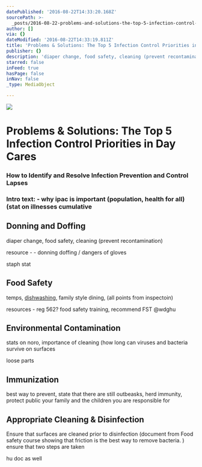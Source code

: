 ```yaml
---
datePublished: '2016-08-22T14:33:20.168Z'
sourcePath: >-
  _posts/2016-08-22-problems-and-solutions-the-top-5-infection-control-priorities.md
author: []
via: {}
dateModified: '2016-08-22T14:33:19.811Z'
title: 'Problems & Solutions: The Top 5 Infection Control Priorities in Day Cares'
publisher: {}
description: 'diaper change, food safety, cleaning (prevent recontamination)'
starred: false
inFeed: true
hasPage: false
inNav: false
_type: MediaObject

---
```

![](https://the-grid-user-content.s3-us-west-2.amazonaws.com/fd06c240-a5b4-4119-b417-978d93dadb4e.jpg)

# Problems & Solutions: The Top 5 Infection Control Priorities in Day Cares

### How to Identify and Resolve Infection Prevention and Control Lapses

### Intro text: - why ipac is important (population, health for all) (stat on illnesses cumulative

## Donning and Doffing

diaper change, food safety, cleaning (prevent recontamination)

resource - - donning doffing / dangers of gloves

staph stat

## Food Safety

temps, [dishwashing][0], family style dining, (all points from inspectoin)

resources - reg 562? food safety training, recommend FST @wdghu

## Environmental Contamination

stats on noro, importance of cleaning (how long can viruses and bacteria survive on surfaces

loose parts

## Immunization

best way to prevent, state that there are still outbeasks, herd immunity, protect public your family and the children you are responsible for

## Appropriate Cleaning & Disinfection

Ensure that surfaces are cleaned prior to disinfection (document from Food safety course showing that friction is the best way to remove bacteria. ) ensure that two steps are taken

hu doc as well

[0]: http://fefe/ "test"